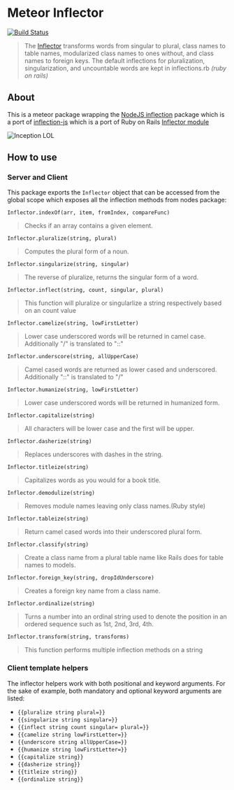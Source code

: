 # Meteor Inflector 
[![Build Status](https://travis-ci.org/katrotz/meteor-inflector.svg)](https://travis-ci.org/katrotz/meteor-inflector)
> The [Inflector](http://api.rubyonrails.org/classes/ActiveSupport/Inflector.html) transforms words from singular to plural, class names to table names, modularized class names to ones without, and class names to foreign keys. The default inflections for pluralization, singularization, and uncountable words are kept in inflections.rb *(ruby on rails)*

## About
This is a meteor package wrapping the [NodeJS inflection](https://github.com/dreamerslab/node.inflection) package which is a port of [inflection-js](https://code.google.com/p/inflection-js/) which is a port of Ruby on Rails [Inflector module](http://api.rubyonrails.org/classes/ActiveSupport/Inflector.html)

<img src="https://matthewghamilton.files.wordpress.com/2014/11/lol.jpg" alt="Inception LOL"/>

## How to use

### Server and Client
This package exports the `Inflector` object that can be accessed from the global scope which exposes all the inflection methods from nodes package:

	Inflector.indexOf(arr, item, fromIndex, compareFunc)
> Checks if an array contains a given element.

	Inflector.pluralize(string, plural)
> Computes the plural form of a noun.
	
	Inflector.singularize(string, singular)
> The reverse of pluralize, returns the singular form of a word.

	Inflector.inflect(string, count, singular, plural)
> This function will pluralize or singularlize a string respectively based on an count value

	Inflector.camelize(string, lowFirstLetter)
> Lower case underscored words will be returned in camel case. Additionally "/" is translated to "::"

	Inflector.underscore(string, allUpperCase)
> Camel cased words are returned as lower cased and underscored. Additionally "::" is translated to "/"

	Inflector.humanize(string, lowFirstLetter)
> Lower case underscored words will be returned in humanized form.

	Inflector.capitalize(string)
> All characters will be lower case and the first will be upper.

	Inflector.dasherize(string)
> Replaces underscores with dashes in the string.

	Inflector.titleize(string)
> Capitalizes words as you would for a book title.

	Inflector.demodulize(string)
> Removes module names leaving only class names.(Ruby style)

	Inflector.tableize(string)
> Return camel cased words into their underscored plural form.

	Inflector.classify(string)
> Create a class name from a plural table name like Rails does for table names to models.

	Inflector.foreign_key(string, dropIdUnderscore)
> Creates a foreign key name from a class name.

	Inflector.ordinalize(string)
> Turns a number into an ordinal string used to denote the position in an ordered sequence such as 1st, 2nd, 3rd, 4th.

	Inflector.transform(string, transforms)
> This function performs multiple inflection methods on a string

### Client template helpers
The inflector helpers work with both positional and keyword arguments. For the sake of example, both mandatory and optional keyword arguments are listed:

- ```{{pluralize string plural=}}```
- ```{{singularize string singular=}}```
- ```{{inflect string count singular= plural=}}```
- ```{{camelize string lowFirstLetter=}}```
- ```{{underscore string allUpperCase=}}```
- ```{{humanize string lowFirstLetter=}}```
- ```{{capitalize string}}```
- ```{{dasherize string}}```
- ```{{titleize string}}```
- ```{{ordinalize string}}```

